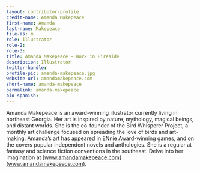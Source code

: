 ```yaml
---
layout: contributor-profile
credit-name: Amanda Makepeace
first-name: Amanda
last-name: Makepeace
file-as: m
role: illustrator
role-2:
role-3:
title: Amanda Makepeace — Work in Fireside
description: Illustrator
twitter-handle:
profile-pic: amanda-makepeace.jpg
website-url: amandamakepeace.com
short-name: amanda-makepeace
permalink: amanda-makepeace
bio-spanish:
---
```

Amanda Makepeace is an award-winning illustrator currently living in northeast Georgia. Her art is inspired by nature, mythology, magical beings, and distant worlds. She is the co-founder of the Bird Whisperer Project, a monthly art challenge focused on spreading the love of birds and art-making. Amanda’s art has appeared in ENnie Award-winning games, and on the covers popular independent novels and anthologies. She is a regular at fantasy and science fiction conventions in the southeast. Delve into her imagination at [www.amandamakepeace.com](www.amandamakepeace.com).

